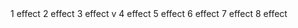 <!-- 
Created by Alight Motion (http://alightmotion.com)
Exported: 2022-11-05 09:42 pm
4.0.0 (0568)
e4e252e (11-Nov-2023 5:31:33 pm)
 -->
<scene title="ms edit by all effect 11🥀🥀🥀" width="1080" height="2350" exportWidth="1080" exportHeight="2350" precompose="dynamicResolution" bgcolor="#ff000000" totalTime="7565" fps="60" modifiedTime="1647835946300" amver="568" ffver="105" am="com.alightcreative.motion/4.0.0" amplatform="android" retime="freeze" retimeAdaptFPS="false">
<media uri="content://media/external/images/media/166186" filename="20220319_212526.png" title="20220319_212526.png" type="image/png" size="214826" orientation="0" infoUpdated="1647736813420" width="3264" height="3264"/>
<media uri="content://media/external/images/media/160651" filename="85023d09a07e738225b7b5a3591c2644.jpg" title="85023d09a07e738225b7b5a3591c2644.jpg" type="image/jpeg" size="0" orientation="0" infoUpdated="1647835890135" width="736" height="919"/>
<media uri="content://media/external/images/media/166115" filename="9d051f02289f85c7af598a82c3827762.jpg" title="9d051f02289f85c7af598a82c3827762.jpg" type="image/jpeg" size="0" orientation="0" infoUpdated="1647835890135" width="736" height="920"/>
<media uri="content://media/external/images/media/166109" filename="8c6285fa24574393f67549c33f763f80.jpg" title="8c6285fa24574393f67549c33f763f80.jpg" type="image/jpeg" size="0" orientation="0" infoUpdated="1647835890135" width="736" height="911"/>
<media uri="content://media/external/images/media/166141" filename="f26ac36e94db5b15ed967faebdc82d43.jpg" title="f26ac36e94db5b15ed967faebdc82d43.jpg" type="image/jpeg" size="0" orientation="0" infoUpdated="1647835890135" width="736" height="736"/>
<media uri="content://media/external/images/media/166130" filename="f3800dd3032970af4b86ea9d93a86fe7.jpg" title="f3800dd3032970af4b86ea9d93a86fe7.jpg" type="image/jpeg" size="0" orientation="0" infoUpdated="1647835890135" width="736" height="1104"/>
<media uri="content://media/external/images/media/149483" filename="950ccf3e2e80997e099b38b20311f3a4.jpg" title="950ccf3e2e80997e099b38b20311f3a4.jpg" type="image/jpeg" size="168724" orientation="0" infoUpdated="1647835890135" width="735" height="1042"/>
<bookmark t="1009"/>
<bookmark t="1929"/>
<bookmark t="2708"/>
<bookmark t="3675"/>
<bookmark t="4608"/>
<bookmark t="5575"/>
<bookmark t="6591"/>
<bookmark t="7558"/>
<shape id="722753" label="20220319_212526.png" startTime="0" endTime="1015" fillType="media" fillImage="content://media/external/images/media/166186" s=".rect">
<transform>
<location value="503.376587,1179.069336,0.000000"/>
</transform>
<effect id="com.alightcreative.effects.stripes" locallyApplied="false">
<property name="amount" type="float" value="0.500000"/>
<property name="width" type="float" value="0.200000"/>
<property name="angle" type="float" value="90.000000"/>
<property name="phase" type="float">
<kf t="0.647921" v="0.000000"/>
<kf t="1.322793" v="0.300000"/>
<kf t="0.266325" v="4.000000"/>
<kf t="0.019568" v="0.400000"/>
</property>
<property name="color" type="color" value="#ff1ed91e"/>
<property name="punchout" type="bool" value="false"/>
<property name="smoothing" type="float" value="0.040000"/>
<property name="screenSpace" type="bool" value="false"/>
</effect>
<effect id="com.alightcreative.effects.longshadow2" locallyApplied="false">
<property name="size" type="float" value="0.040000"/>
<property name="angle" type="float" value="45.000000"/>
<property name="color" type="color" value="#ff000000"/>
<property name="alpha" type="float" value="0.100000"/>
<property name="solidity" type="float" value="1.000000"/>
<property name="fill" type="float" value="1.000000"/>
<property name="fade" type="float" value="0.000000"/>
<property name="fadeType" type="int" value="0"/>
</effect>
<effect id="com.alightcreative.effects.stripes" locallyApplied="false">
<property name="amount" type="float" value="0.500000"/>
<property name="width" type="float" value="0.120000"/>
<property name="angle" type="float" value="45.000000"/>
<property name="phase" type="float">
<kf t="-0.037064" v="1.240000"/>
<kf t="1.333580" v="0.730000"/>
</property>
<property name="color" type="color" value="#ffff0000"/>
<property name="punchout" type="bool" value="false"/>
<property name="smoothing" type="float" value="0.050000"/>
<property name="screenSpace" type="bool" value="false"/>
</effect>
<effect id="com.alightcreative.effects.longshadow2" locallyApplied="false">
<property name="size" type="float" value="0.049000"/>
<property name="angle" type="float" value="45.000000"/>
<property name="color" type="color" value="#ff000000"/>
<property name="alpha" type="float" value="0.100000"/>
<property name="solidity" type="float" value="1.000000"/>
<property name="fill" type="float" value="1.000000"/>
<property name="fade" type="float" value="0.000000"/>
<property name="fadeType" type="int" value="0"/>
</effect>
<effect id="com.alightcreative.effects.stripes" locallyApplied="true">
<property name="amount" type="float" value="0.500000"/>
<property name="width" type="float" value="0.150000"/>
<property name="angle" type="float" value="45.000000"/>
<property name="phase" type="float">
<kf t="-0.037064" v="1.320000"/>
<kf t="1.333580" v="0.800000"/>
</property>
<property name="color" type="color" value="#ff00ff00"/>
<property name="punchout" type="bool" value="false"/>
<property name="smoothing" type="float" value="0.060000"/>
<property name="screenSpace" type="bool" value="false"/>
</effect>
<effect id="com.alightcreative.effects.curl" locallyApplied="false">
<property name="offset" type="float">
<kf t="0.995718" v="0.978000"/>
<kf t="-0.029579" v="0.250000"/>
</property>
<property name="radius" type="float" value="0.000000"/>
<property name="curlFrom" type="int" value="1"/>
<property name="curlDirection" type="int" value="0"/>
<property name="stretch" type="float" value="1.000000"/>
</effect>
<effect id="com.alightcreative.effects.dblur" locallyApplied="false">
<property name="strength" type="float">
<kf t="1.123514" v="0.000000"/>
<kf t="1.324804" v="0.300000"/>
</property>
<property name="angle" type="float" value="0.000000"/>
</effect>
<property name="size" type="vec2" value="540.000000,540.000000"/>
</shape>
<text id="722761" startTime="0" endTime="1015" fillType="color" size="18.000000" font="googlefonts?name=Roboto&weight=400" wrapWidth="512" align="left">
<transform>
<location value="540.000000,1175.000000,0.000000"/>
</transform>
<fillColor value="#ff7f7f7f"/>
<content>1 effect</content>
</text>
<shape id="722754" label="85023d09a07e738225b7b5a3591c2644.jpg" startTime="1016" endTime="1932" fillType="media" fillImage="content://media/external/images/media/160651" s=".rect">
<transform>
<location value="540.000000,1175.000000,0.000000"/>
<scale value="1.743323,1.743323"/>
</transform>
<effect id="com.alightcreative.effects.motionblur" locallyApplied="false">
<property name="tune" type="float" value="1.700000"/>
<property name="usePos" type="bool" value="true"/>
<property name="useScale" type="bool" value="false"/>
<property name="useAngle" type="bool" value="true"/>
</effect>
<effect id="com.alightcreative.effects.swing" locallyApplied="false">
<property name="freq" type="float" value="0.477000"/>
<property name="a1" type="float">
<kf t="0.410426" v="6.000000"/>
<kf t="0.830298" v="0.000000"/>
</property>
<property name="a2" type="float">
<kf t="0.410426" v="-6.000000"/>
<kf t="0.830298" v="0.000000"/>
</property>
<property name="phase" type="float" value="0.000000"/>
<property name="type" type="int" value="0"/>
</effect>
<effect id="com.alightcreative.effects.oscillate" locallyApplied="false">
<property name="angle" type="float" value="10.800000"/>
<property name="freq" type="float" value="2.000000"/>
<property name="mag" type="float" value="4.990000"/>
<property name="type" type="int" value="0"/>
</effect>
<effect id="com.alightcreative.effects.oscillate" locallyApplied="false">
<property name="angle" type="float">
<kf t="0.838696" v="0.000000"/>
<kf t="0.000000" v="88.199997"/>
</property>
<property name="freq" type="float">
<kf t="0.000000" v="15.105000"/>
<kf t="0.838696" v="0.100000" e="cubicBezier 0.0 0.85352427 0.5146126 0.9812203"/>
</property>
<property name="mag" type="float">
<kf t="0.000000" v="499.000000"/>
<kf t="0.809181" v="1.000000" e="cubicBezier 0.0 0.90512884 0.11521697 0.9568915"/>
</property>
<property name="type" type="int" value="0"/>
</effect>
<effect id="com.alightcreative.effects.randomdisplace" locallyApplied="false">
<property name="mag" type="float" value="6.000000"/>
<property name="evolution" type="float">
<kf t="-0.014594" v="0.000000"/>
<kf t="1.002152" v="2.920000"/>
</property>
<property name="seed" type="float">
<kf t="-0.041366" v="0.000000"/>
<kf t="1.002152" v="0.440000"/>
</property>
<property name="scatter" type="float" value="0.500000"/>
</effect>
<effect id="com.alightcreative.effects.brightcont2" locallyApplied="false">
<property name="brightness" type="float" value="0.000000"/>
<property name="contrast" type="float" value="0.110000"/>
</effect>
<effect id="com.alightcreative.effects.glowscan" locallyApplied="false">
<property name="threshold" type="float">
<kf t="0.633985" v="1.000000" e="cubicBezier 0.42 0.0 0.58 1.0"/>
<kf t="0.377879" v="0.000000"/>
</property>
<property name="radius" type="float" value="0.100000"/>
<property name="power" type="float" value="2.060000"/>
<property name="strength" type="float" value="0.100000"/>
<property name="fillColor" type="color" value="#ff0088ff"/>
<property name="blend" type="float" value="0.000000"/>
<property name="fill" type="float" value="1.000000"/>
<property name="alpha" type="float" value="1.000000"/>
</effect>
<effect id="com.alightcreative.effects.satvib" locallyApplied="false">
<property name="saturation" type="float" value="0.635000"/>
<property name="vib" type="float" value="1.000000"/>
</effect>
<property name="size" type="vec2" value="540.000000,674.000000"/>
</shape>
<text id="722768" startTime="1000" endTime="1932" fillType="color" size="18.000000" font="googlefonts?name=Roboto&weight=400" wrapWidth="512" align="left">
<transform>
<location value="540.000000,1175.000000,0.000000"/>
</transform>
<fillColor value="#ff7f7f7f"/>
<content>2 effect</content>
</text>
<shape id="722755" label="9d051f02289f85c7af598a82c3827762.jpg" startTime="1933" endTime="2708" speed="0.600000" fillType="media" fillImage="content://media/external/images/media/166115" s=".rect">
<transform>
<location value="540.000000,1175.000000,0.000000"/>
<scale value="1.740741,1.740741"/>
</transform>
<effect id="com.alightcreative.effects.channelmap" locallyApplied="false">
<property name="red" type="int" value="0"/>
<property name="green" type="int" value="1"/>
<property name="blue" type="int" value="1"/>
<property name="alpha" type="int" value="3"/>
</effect>
<effect id="com.alightcreative.effects.satvib" locallyApplied="false">
<property name="saturation" type="float" value="0.200000"/>
<property name="vib" type="float" value="1.150000"/>
</effect>
<effect id="com.alightcreative.effects.brightcont2" locallyApplied="false">
<property name="brightness" type="float" value="0.020000"/>
<property name="contrast" type="float" value="0.080000"/>
</effect>
<effect id="com.alightcreative.effects.tile" locallyApplied="false">
<property name="scale" type="float" value="1.000000"/>
<property name="phase" type="float" value="0.000000"/>
<property name="mirror" type="bool" value="true"/>
<property name="vertoffs" type="bool" value="false"/>
<property name="angle" type="float" value="0.000000"/>
</effect>
<effect id="com.alightcreative.effects.oscillate" locallyApplied="false">
<property name="angle" type="float" value="0.000000"/>
<property name="freq" type="float" value="5.565000"/>
<property name="mag" type="float">
<kf t="0.000000" v="499.000000"/>
<kf t="1.037367" v="1.000000" e="cubicBezier 0.0 1.0 0.105175585 1.0023915"/>
</property>
<property name="type" type="int" value="0"/>
</effect>
<effect id="com.alightcreative.effects.motionblur" locallyApplied="false">
<property name="tune" type="float" value="1.000000"/>
<property name="usePos" type="bool" value="true"/>
<property name="useScale" type="bool" value="true"/>
<property name="useAngle" type="bool" value="true"/>
</effect>
<effect id="com.alightcreative.effects.pinchbulge" locallyApplied="false">
<property name="strength" type="float">
<kf t="0.000000" v="1.000000"/>
<kf t="0.799705" v="0.000000" e="cubicBezier 0.0 0.9396572 0.5272547 1.0"/>
</property>
<property name="radius" type="float" value="2.500000"/>
</effect>
<effect id="com.alightcreative.effects.oscillate" locallyApplied="false">
<property name="angle" type="float" value="127.800003"/>
<property name="freq" type="float" value="15.900000"/>
<property name="mag" type="float">
<kf t="0.000000" v="499.000000"/>
<kf t="0.290846" v="1.000000" e="cubicBezier 0.0 1.0 0.24184225 0.92886204"/>
</property>
<property name="type" type="int" value="0"/>
</effect>
<effect id="com.alightcreative.effects.wavewarp2" locallyApplied="false">
<property name="phase" type="float" value="0.000000"/>
<property name="a1d" type="float" value="90.000000"/>
<property name="m1" type="float" value="23.200001"/>
<property name="m2" type="float">
<kf t="0.000000" v="4.400000"/>
<kf t="0.416726" v="0.000000" e="cubicBezier 0.0 0.59495056 0.5708009 1.0191661"/>
</property>
<property name="a2d" type="float" value="90.000000"/>
<property name="damping" type="float" value="0.000000"/>
<property name="dampingSpace" type="float" value="0.000000"/>
<property name="dampingOrigin" type="float" value="0.500000"/>
<property name="screenSpace" type="bool" value="false"/>
</effect>
<effect id="com.alightcreative.effects.wavewarp2" locallyApplied="false">
<property name="phase" type="float" value="0.000000"/>
<property name="a1d" type="float" value="45.000000"/>
<property name="m1" type="float" value="333.700012"/>
<property name="m2" type="float">
<kf t="0.000000" v="4.400000"/>
<kf t="0.416726" v="0.000000" e="cubicBezier 0.0 0.59495056 0.5708009 1.0191661"/>
</property>
<property name="a2d" type="float" value="90.000000"/>
<property name="damping" type="float" value="0.000000"/>
<property name="dampingSpace" type="float" value="0.000000"/>
<property name="dampingOrigin" type="float" value="0.500000"/>
<property name="screenSpace" type="bool" value="false"/>
</effect>
<effect id="com.alightcreative.effects.pulsate2" locallyApplied="false">
<property name="freq" type="float" value="0.100000"/>
<property name="minsize" type="float" value="1.000000"/>
<property name="maxsize" type="float">
<kf t="0.000000" v="1.000000"/>
<kf t="1.000000" v="2.000000" e="cubicBezier 0.68 0.0 1.0 0.0"/>
</property>
<property name="phase" type="float" value="0.000000"/>
<property name="type" type="int" value="0"/>
</effect>
<property name="size" type="vec2" value="540.000000,675.000000"/>
</shape>
<text id="722767" startTime="1916" endTime="2715" fillType="color" size="18.000000" font="googlefonts?name=Roboto&weight=400" wrapWidth="512" align="left">
<transform>
<location value="540.000000,1175.000000,0.000000"/>
</transform>
<fillColor value="#ff7f7f7f"/>
<content>3 effect</content>
</text>
<text id="722756" startTime="2716" endTime="3680" speed="0.500000" fillType="color" size="144.000000" font="imported?name=MEPHISTO.ttf" wrapWidth="375" align="left">
<transform>
<location value="626.132202,1246.212158,0.000000"/>
</transform>
<fillColor value="#ff000000"/>
<effect id="com.alightcreative.effects.stripes" locallyApplied="false">
<property name="amount" type="float" value="0.500000"/>
<property name="width" type="float" value="0.300000"/>
<property name="angle" type="float" value="45.000000"/>
<property name="phase" type="float">
<kf t="0.003383" v="1.600000"/>
<kf t="0.997040" v="0.350000"/>
</property>
<property name="color" type="color" value="#ffff0000"/>
<property name="punchout" type="bool" value="false"/>
<property name="smoothing" type="float" value="0.090000"/>
<property name="screenSpace" type="bool" value="false"/>
</effect>
<effect id="com.alightcreative.effects.texttransform" locallyApplied="false">
<property name="start" type="float" value="0.000000"/>
<property name="end" type="float" value="1.000000"/>
<property name="phase" type="float" value="0.000000"/>
<property name="component" type="int" value="1"/>
<property name="anchor" type="int" value="1"/>
<property name="angle" type="float" value="0.000000"/>
<property name="scale" type="float">
<kf t="0.007874" v="-1.000000"/>
<kf t="0.910433" v="0.000000"/>
<kf t="0.253937" v="-0.120000"/>
<kf t="0.434547" v="0.020000"/>
<kf t="0.516732" v="0.000000"/>
<kf t="0.352362" v="0.100000"/>
<kf t="0.172244" v="0.190000" e="cubicBezier 0.42 0.0 0.58 1.0"/>
<kf t="1.000000" v="-1.000000" e="cubicBezier 0.42 0.0 0.58 1.0"/>
</property>
<property name="stretch" type="float" value="0.000000"/>
<property name="alpha" type="float" value="0.000000"/>
<property name="useFillColor" type="bool" value="false"/>
<property name="fillColor" type="color" value="#ff00ff00"/>
<property name="easeIn" type="float" value="0.000000"/>
<property name="easeOut" type="float" value="0.000000"/>
<property name="overlap" type="float" value="0.000000"/>
<property name="shape" type="int" value="0"/>
<property name="randomOrder" type="bool" value="false"/>
<property name="seed" type="float" value="0.000000"/>
</effect>
<effect id="com.alightcreative.effects.longshadow2" locallyApplied="false">
<property name="size" type="float" value="0.066000"/>
<property name="angle" type="float" value="45.000000"/>
<property name="color" type="color" value="#ff000000"/>
<property name="alpha" type="float" value="0.316000"/>
<property name="solidity" type="float" value="1.000000"/>
<property name="fill" type="float" value="1.000000"/>
<property name="fade" type="float" value="1.000000"/>
<property name="fadeType" type="int" value="0"/>
</effect>
<content>v</content>
</text>
<text id="722766" startTime="2700" endTime="3682" fillType="color" size="18.000000" font="googlefonts?name=Roboto&weight=400" wrapWidth="512" align="left">
<transform>
<location value="540.000000,1175.000000,0.000000"/>
</transform>
<fillColor value="#ff7f7f7f"/>
<content>4 effect</content>
</text>
<shape id="722757" label="8c6285fa24574393f67549c33f763f80.jpg" startTime="3683" endTime="4615" fillType="media" fillImage="content://media/external/images/media/166109" s=".rect">
<transform>
<location value="540.000000,1175.000000,0.000000"/>
<scale value="1.758982,1.758982"/>
</transform>
<effect id="com.alightcreative.effects.channelmap" locallyApplied="false">
<property name="red" type="int" value="0"/>
<property name="green" type="int" value="1"/>
<property name="blue" type="int" value="1"/>
<property name="alpha" type="int" value="3"/>
</effect>
<effect id="com.alightcreative.effects.satvib" locallyApplied="false">
<property name="saturation" type="float" value="0.200000"/>
<property name="vib" type="float" value="1.150000"/>
</effect>
<effect id="com.alightcreative.effects.brightcont2" locallyApplied="false">
<property name="brightness" type="float" value="0.000000"/>
<property name="contrast" type="float" value="0.080000"/>
</effect>
<effect id="com.alightcreative.effects.tile" locallyApplied="false">
<property name="scale" type="float" value="1.000000"/>
<property name="phase" type="float" value="0.000000"/>
<property name="mirror" type="bool" value="true"/>
<property name="vertoffs" type="bool" value="false"/>
<property name="angle" type="float" value="0.000000"/>
</effect>
<effect id="com.alightcreative.effects.oscillate3" locallyApplied="false">
<property name="angle" type="float" value="90.000000"/>
<property name="freq" type="float" value="0.000000"/>
<property name="mag" type="float" value="250.000000"/>
<property name="type" type="int" value="0"/>
<property name="phase" type="float">
<kf t="0.000000" v="0.260000"/>
<kf t="0.476540" v="0.510000" e="cubicBezier 0.0 0.72039723 0.58 1.0"/>
<kf t="1.000000" v="0.260000" e="cubicBezier 0.42 0.0 1.0 0.27501908"/>
</property>
<property name="direction" type="int" value="0"/>
</effect>
<effect id="com.alightcreative.effects.wavewarp2" locallyApplied="false">
<property name="phase" type="float">
<kf t="0.000000" v="1.000000"/>
<kf t="1.000000" v="0.000000" e="cubicBezier 0.0 0.4590609 0.5010241 0.9851936"/>
</property>
<property name="a1d" type="float" value="-38.000000"/>
<property name="m1" type="float" value="9.500000"/>
<property name="m2" type="float">
<kf t="0.000000" v="4.500000"/>
<kf t="1.000000" v="0.000000" e="cubicBezier 0.0 0.43292835 0.56921506 1.0270058"/>
</property>
<property name="a2d" type="float" value="45.000000"/>
<property name="damping" type="float" value="0.000000"/>
<property name="dampingSpace" type="float" value="0.000000"/>
<property name="dampingOrigin" type="float" value="0.500000"/>
<property name="screenSpace" type="bool" value="false"/>
</effect>
<effect id="com.alightcreative.effects.wavewarp2" locallyApplied="false">
<property name="phase" type="float">
<kf t="0.000000" v="1.000000"/>
<kf t="1.000000" v="0.000000" e="cubicBezier 0.0 0.4590609 0.5010241 0.9851936"/>
</property>
<property name="a1d" type="float" value="36.500000"/>
<property name="m1" type="float" value="8.800000"/>
<property name="m2" type="float">
<kf t="0.000000" v="4.500000"/>
<kf t="1.000000" v="0.000000" e="cubicBezier 0.0 0.43292835 0.56921506 1.0270058"/>
</property>
<property name="a2d" type="float" value="45.000000"/>
<property name="damping" type="float" value="0.000000"/>
<property name="dampingSpace" type="float" value="0.000000"/>
<property name="dampingOrigin" type="float" value="0.500000"/>
<property name="screenSpace" type="bool" value="false"/>
</effect>
<effect id="com.alightcreative.effects.turbulentdisplace3" locallyApplied="false">
<property name="position" type="vec2" value="-100.000000,0.000000"/>
<property name="intensity" type="float">
<kf t="0.000000" v="0.178000"/>
<kf t="1.000000" v="0.000000" e="cubicBezier 0.0 0.53291065 0.58 1.0"/>
</property>
<property name="evolution" type="float" value="4.550000"/>
<property name="direction" type="int" value="2"/>
<property name="scale" type="float">
<kf t="0.000000" v="0.010000"/>
<kf t="1.000000" v="1.920000" e="cubicBezier 0.0 0.60504204 0.58 1.0"/>
</property>
<property name="stretch" type="vec2" value="1.000000,1.000000"/>
<property name="seed" type="float" value="0.000000"/>
<property name="singleAxis" type="bool" value="true"/>
<property name="screenSpace" type="bool" value="false"/>
<property name="octaves" type="float" value="1.000000"/>
<property name="offs" type="float" value="0.000000"/>
</effect>
<effect id="com.alightcreative.effects.motionblur3" locallyApplied="false">
<property name="tune" type="float" value="1.000000"/>
<property name="usePos" type="bool" value="true"/>
<property name="useScale" type="bool" value="true"/>
<property name="useAngle" type="bool" value="true"/>
</effect>
<effect id="com.alightcreative.effects.exposure" locallyApplied="false">
<property name="exposure" type="float">
<kf t="0.261433" v="0.000000" e="cubicBezier 0.0 0.0 0.0 1.0"/>
<kf t="0.000000" v="1.200000"/>
</property>
<property name="gamma" type="float" value="1.000000"/>
<property name="offset" type="float" value="0.000000"/>
</effect>
<property name="size" type="vec2" value="540.000000,668.000000"/>
</shape>
<text id="722765" startTime="3666" endTime="4615" fillType="color" size="18.000000" font="googlefonts?name=Roboto&weight=400" wrapWidth="512" align="left">
<transform>
<location value="540.000000,1175.000000,0.000000"/>
</transform>
<fillColor value="#ff7f7f7f"/>
<content>5 effect</content>
</text>
<shape id="722758" label="f26ac36e94db5b15ed967faebdc82d43.jpg" startTime="4616" endTime="5582" speed="0.500000" fillType="media" fillImage="content://media/external/images/media/166141" s=".rect">
<transform>
<location value="540.000000,1175.000000,0.000000"/>
<scale value="2.175926,2.175926"/>
</transform>
<effect id="com.alightcreative.effects.swing" locallyApplied="false">
<property name="freq" type="float" value="6.360000"/>
<property name="a1" type="float">
<kf t="0.000000" v="4.000000"/>
<kf t="1.000000" v="0.000000" e="cubicBezier 0.0 0.33969247 0.58 1.0"/>
</property>
<property name="a2" type="float">
<kf t="0.000000" v="-4.000000"/>
<kf t="1.000000" v="0.000000" e="cubicBezier 0.0 0.33446628 0.58 1.0"/>
</property>
<property name="phase" type="float" value="0.000000"/>
<property name="type" type="int" value="0"/>
</effect>
<effect id="com.alightcreative.effects.motionblur" locallyApplied="false">
<property name="tune" type="float" value="0.800000"/>
<property name="usePos" type="bool" value="true"/>
<property name="useScale" type="bool" value="false"/>
<property name="useAngle" type="bool" value="true"/>
</effect>
<effect id="com.alightcreative.effects.motionblur" locallyApplied="false">
<property name="tune" type="float" value="0.200000"/>
<property name="usePos" type="bool" value="false"/>
<property name="useScale" type="bool" value="true"/>
<property name="useAngle" type="bool" value="false"/>
</effect>
<effect id="com.alightcreative.effects.dblur" locallyApplied="false">
<property name="strength" type="float">
<kf t="0.000000" v="1.000000"/>
<kf t="0.567423" v="0.000000" e="cubicBezier 0.0 1.0582724 0.16134 0.9764827"/>
</property>
<property name="angle" type="float" value="90.000000"/>
</effect>
<effect id="com.alightcreative.effects.channelmap" locallyApplied="false">
<property name="red" type="int" value="0"/>
<property name="green" type="int" value="1"/>
<property name="blue" type="int" value="1"/>
<property name="alpha" type="int" value="3"/>
</effect>
<effect id="com.alightcreative.effects.hueshift" locallyApplied="false">
<property name="hue" type="float">
<kf t="-0.046448" v="0.000000"/>
<kf t="0.956284" v="426.500000"/>
</property>
</effect>
<property name="size" type="vec2" value="540.000000,540.000000"/>
</shape>
<text id="722764" startTime="4600" endTime="5582" fillType="color" size="18.000000" font="googlefonts?name=Roboto&weight=400" wrapWidth="512" align="left">
<transform>
<location value="540.000000,1175.000000,0.000000"/>
</transform>
<fillColor value="#ff7f7f7f"/>
<content>6 effect</content>
</text>
<shape id="722759" label="f3800dd3032970af4b86ea9d93a86fe7.jpg" startTime="5583" endTime="6598" fillType="media" fillImage="content://media/external/images/media/166130" s=".rect">
<transform>
<location value="540.000000,1175.000000,0.000000"/>
<scale value="1.450617,1.450617"/>
</transform>
<effect id="com.alightcreative.effects.pulsate2" locallyApplied="false">
<property name="freq" type="float">
<kf t="0.627651" v="16.000000"/>
<kf t="0.004981" v="16.000000"/>
</property>
<property name="minsize" type="float" value="1.000000"/>
<property name="maxsize" type="float" value="1.090000"/>
<property name="phase" type="float" value="0.000000"/>
<property name="type" type="int" value="0"/>
</effect>
<effect id="com.alightcreative.effects.exposure" locallyApplied="false">
<property name="exposure" type="float">
<kf t="0.004752" v="2.000000"/>
<kf t="0.399443" v="0.000000" e="cubicBezier 0.0 1.0777228 0.17465916 1.0078379"/>
<kf t="0.634857" v="0.250000"/>
</property>
<property name="gamma" type="float" value="1.000000"/>
<property name="offset" type="float" value="0.000000"/>
</effect>
<effect id="com.alightcreative.effects.hueshift" hidden="true" locallyApplied="false">
<property name="hue" type="float">
<kf t="0.014040" v="0.000000"/>
<kf t="0.619418" v="1092.500000"/>
</property>
</effect>
<effect id="com.alightcreative.effects.hextile" locallyApplied="false">
<property name="size" type="float">
<kf t="0.015504" v="32.100002"/>
<kf t="0.339147" v="47.000000"/>
<kf t="0.564922" v="37.200001"/>
<kf t="0.758721" v="49.700001"/>
<kf t="0.431677" v="35.400002"/>
</property>
<property name="stretch" type="float" value="1.000000"/>
<property name="lineWidth" type="float" value="0.050000"/>
<property name="feather" type="float" value="0.050000"/>
<property name="angle" type="float" value="15.000000"/>
<property name="maskToLayer" type="bool" value="false"/>
<property name="texCrop" type="float" value="0.891000"/>
<property name="texTwirl" type="float">
<kf t="1.000000" v="19.000000"/>
<kf t="0.000000" v="-191.400009"/>
<kf t="0.147145" v="-19.700001"/>
</property>
<property name="edges" type="int" value="3"/>
<property name="screenSpace" type="bool" value="false"/>
<property name="position" type="vec2" value="-26.000000,0.000000"/>
</effect>
<effect id="com.alightcreative.effects.blink2" locallyApplied="false">
<property name="freq" type="float">
<kf t="0.034409" v="0.100000"/>
<kf t="0.107527" v="16.000000"/>
<kf t="0.967742" v="16.000000"/>
</property>
</effect>
<effect id="com.alightcreative.effects.satvib" locallyApplied="false">
<property name="saturation" type="float" value="0.635000"/>
<property name="vib" type="float" value="1.000000"/>
</effect>
<effect id="com.alightcreative.effects.channelmap" locallyApplied="false">
<property name="red" type="int" value="0"/>
<property name="green" type="int" value="1"/>
<property name="blue" type="int" value="1"/>
<property name="alpha" type="int" value="3"/>
</effect>
<property name="size" type="vec2" value="540.000000,810.000000"/>
</shape>
<text id="722763" startTime="5566" endTime="6599" fillType="color" size="18.000000" font="googlefonts?name=Roboto&weight=400" wrapWidth="512" align="left">
<transform>
<location value="540.000000,1175.000000,0.000000"/>
</transform>
<fillColor value="#ff7f7f7f"/>
<content>7 effect</content>
</text>
<shape id="722760" label="950ccf3e2e80997e099b38b20311f3a4.jpg" startTime="6600" endTime="7564" speed="0.500000" fillType="media" fillImage="content://media/external/images/media/149483" s=".rect">
<transform>
<location value="540.000000,1175.000000,0.000000"/>
<scale value="1.534944,1.534945"/>
</transform>
<effect id="com.alightcreative.effects.circularripple" locallyApplied="false">
<property name="frequency" type="float">
<kf t="0.960401" v="1.550000" e="cubicBezier 0.0 0.9381886 0.58 1.0"/>
<kf t="0.007622" v="8.500000"/>
</property>
<property name="radius" type="float" value="0.800000"/>
<property name="strength" type="float">
<kf t="0.003811" v="0.025000"/>
<kf t="0.956590" v="0.000000"/>
</property>
<property name="phase" type="float" value="0.000000"/>
<property name="feather" type="float" value="0.100000"/>
</effect>
<effect id="com.alightcreative.effects.pulsate2" locallyApplied="false">
<property name="freq" type="float" value="0.200000"/>
<property name="minsize" type="float" value="0.860000"/>
<property name="maxsize" type="float" value="1.020000"/>
<property name="phase" type="float" value="0.000000"/>
<property name="type" type="int" value="0"/>
</effect>
<effect id="com.alightcreative.effects.swing2" locallyApplied="false">
<property name="freq" type="float" value="0.250000"/>
<property name="a1" type="float" value="-2.000000"/>
<property name="a2" type="float" value="2.000000"/>
<property name="phase" type="float" value="0.000000"/>
<property name="type" type="int" value="0"/>
</effect>
<effect id="com.alightcreative.effects.smoothedges" locallyApplied="false">
<property name="strength" type="float" value="0.400000"/>
<property name="maskToLayer" type="bool" value="false"/>
</effect>
<effect id="com.alightcreative.effects.fillbehind" locallyApplied="false">
<property name="strength" type="float" value="0.560000"/>
<property name="feather" type="float" value="0.045000"/>
<property name="saturation" type="float" value="0.065000"/>
<property name="brightness" type="float" value="0.130000"/>
<property name="gamma" type="float" value="1.000000"/>
<property name="alpha" type="float" value="0.540000"/>
<property name="fgAlpha" type="float" value="1.000000"/>
<property name="tintColor" type="color" value="#ffff5566"/>
<property name="tintStrength" type="float" value="0.000000"/>
<property name="edgeColor" type="color" value="#ff000000"/>
<property name="edgeStrength" type="float" value="0.550000"/>
<property name="scanLines" type="float" value="1.000000"/>
<property name="scanLineCount" type="float" value="2136.000000"/>
<property name="fgOffset" type="vec2" value="-4.000000,0.000000"/>
<property name="fgScale" type="float" value="1.000000"/>
<property name="bgOffset" type="vec2" value="-9.000000,0.000000"/>
<property name="bgScale" type="float" value="1.040000"/>
</effect>
<effect id="com.alightcreative.effects.pinchbulge" locallyApplied="false">
<property name="strength" type="float">
<kf t="0.000000" v="1.000000"/>
<kf t="0.747963" v="0.000000" e="cubicBezier 0.0 0.9396572 0.28725472 0.97391456"/>
<kf t="0.997931" v="1.000000" e="cubicBezier 0.71000004 0.029999971 1.0 0.060000002"/>
</property>
<property name="radius" type="float" value="2.500000"/>
</effect>
<property name="size" type="vec2" value="540.000000,765.500000"/>
</shape>
<text id="722762" startTime="6583" endTime="7565" fillType="color" size="18.000000" font="googlefonts?name=Roboto&weight=400" wrapWidth="512" align="left">
<transform>
<location value="540.000000,1175.000000,0.000000"/>
</transform>
<fillColor value="#ff7f7f7f"/>
<content>8 effect</content>
</text>
</scene>
